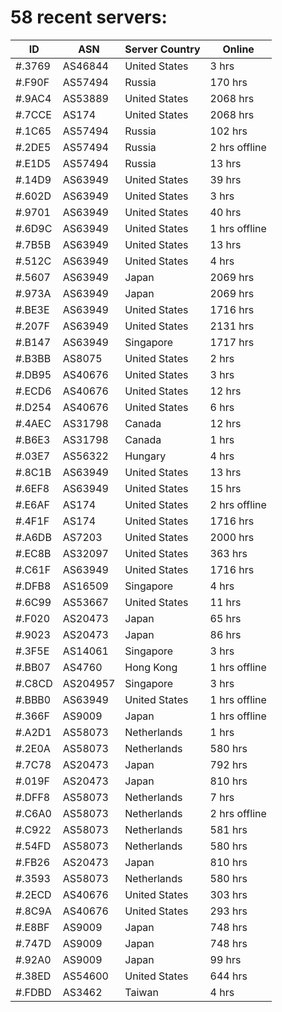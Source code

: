 # 58 recent servers:

| ID | ASN | Server Country | Online |
| ------ | ------ | ------ | ------ |
| #.3769 | AS46844 | United States | 3 hrs |
| #.F90F | AS57494 | Russia | 170 hrs |
| #.9AC4 | AS53889 | United States | 2068 hrs |
| #.7CCE | AS174 | United States | 2068 hrs |
| #.1C65 | AS57494 | Russia | 102 hrs |
| #.2DE5 | AS57494 | Russia | 2 hrs offline |
| #.E1D5 | AS57494 | Russia | 13 hrs |
| #.14D9 | AS63949 | United States | 39 hrs |
| #.602D | AS63949 | United States | 3 hrs |
| #.9701 | AS63949 | United States | 40 hrs |
| #.6D9C | AS63949 | United States | 1 hrs offline |
| #.7B5B | AS63949 | United States | 13 hrs |
| #.512C | AS63949 | United States | 4 hrs |
| #.5607 | AS63949 | Japan | 2069 hrs |
| #.973A | AS63949 | Japan | 2069 hrs |
| #.BE3E | AS63949 | United States | 1716 hrs |
| #.207F | AS63949 | United States | 2131 hrs |
| #.B147 | AS63949 | Singapore | 1717 hrs |
| #.B3BB | AS8075 | United States | 2 hrs |
| #.DB95 | AS40676 | United States | 3 hrs |
| #.ECD6 | AS40676 | United States | 12 hrs |
| #.D254 | AS40676 | United States | 6 hrs |
| #.4AEC | AS31798 | Canada | 12 hrs |
| #.B6E3 | AS31798 | Canada | 1 hrs |
| #.03E7 | AS56322 | Hungary | 4 hrs |
| #.8C1B | AS63949 | United States | 13 hrs |
| #.6EF8 | AS63949 | United States | 15 hrs |
| #.E6AF | AS174 | United States | 2 hrs offline |
| #.4F1F | AS174 | United States | 1716 hrs |
| #.A6DB | AS7203 | United States | 2000 hrs |
| #.EC8B | AS32097 | United States | 363 hrs |
| #.C61F | AS63949 | United States | 1716 hrs |
| #.DFB8 | AS16509 | Singapore | 4 hrs |
| #.6C99 | AS53667 | United States | 11 hrs |
| #.F020 | AS20473 | Japan | 65 hrs |
| #.9023 | AS20473 | Japan | 86 hrs |
| #.3F5E | AS14061 | Singapore | 3 hrs |
| #.BB07 | AS4760 | Hong Kong | 1 hrs offline |
| #.C8CD | AS204957 | Singapore | 3 hrs |
| #.BBB0 | AS63949 | United States | 1 hrs offline |
| #.366F | AS9009 | Japan | 1 hrs offline |
| #.A2D1 | AS58073 | Netherlands | 1 hrs |
| #.2E0A | AS58073 | Netherlands | 580 hrs |
| #.7C78 | AS20473 | Japan | 792 hrs |
| #.019F | AS20473 | Japan | 810 hrs |
| #.DFF8 | AS58073 | Netherlands | 7 hrs |
| #.C6A0 | AS58073 | Netherlands | 2 hrs offline |
| #.C922 | AS58073 | Netherlands | 581 hrs |
| #.54FD | AS58073 | Netherlands | 580 hrs |
| #.FB26 | AS20473 | Japan | 810 hrs |
| #.3593 | AS58073 | Netherlands | 580 hrs |
| #.2ECD | AS40676 | United States | 303 hrs |
| #.8C9A | AS40676 | United States | 293 hrs |
| #.E8BF | AS9009 | Japan | 748 hrs |
| #.747D | AS9009 | Japan | 748 hrs |
| #.92A0 | AS9009 | Japan | 99 hrs |
| #.38ED | AS54600 | United States | 644 hrs |
| #.FDBD | AS3462 | Taiwan | 4 hrs |

